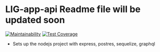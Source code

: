 # LIG-app-api Readme file will be updated soon


[![Maintainability](https://api.codeclimate.com/v1/badges/0352768742e03b499c1d/maintainability)](https://codeclimate.com/github/habinezadalvan/LIG-app-api/maintainability)
[![Test Coverage](https://api.codeclimate.com/v1/badges/0352768742e03b499c1d/test_coverage)](https://codeclimate.com/github/habinezadalvan/LIG-app-api/test_coverage)

- Sets up the nodejs project with express, postres, sequelize, graphql
